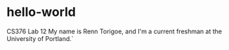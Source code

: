 # hello-world
CS376 Lab 12
My name is Renn Torigoe, and I'm a current freshman at the University of Portland.`
